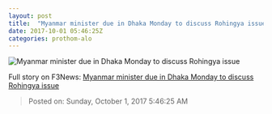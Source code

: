 ```yaml
---
layout: post
title:  "Myanmar minister due in Dhaka Monday to discuss Rohingya issue"
date: 2017-10-01 05:46:25Z
categories: prothom-alo
---
```


![Myanmar minister due in Dhaka Monday to discuss Rohingya issue](http://en.prothom-alo.com/contents/cache/images/1200x630x1/uploads/media/2017/10/01/8dda7472124c70ad2b27ff58c84b5959-Tint.jpg?jadewits_media_id=150635)




Full story on F3News: [Myanmar minister due in Dhaka Monday to discuss Rohingya issue](http://www.f3nws.com/n/GpfMnB)

> Posted on: Sunday, October 1, 2017 5:46:25 AM
